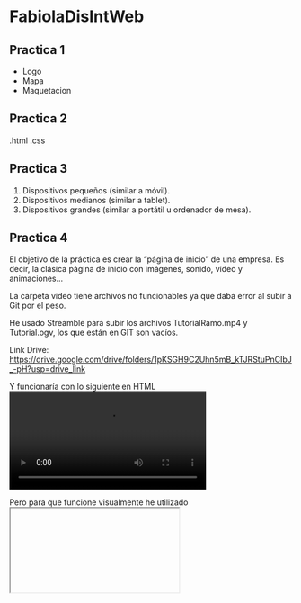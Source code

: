 # FabiolaDisIntWeb
## Practica 1
- Logo
- Mapa
- Maquetacion
  
## Practica 2
.html
.css

## Practica 3
1. Dispositivos pequeños (similar a móvil).
2. Dispositivos medianos (similar a tablet).
3. Dispositivos grandes (similar a portátil u ordenador de mesa).

## Practica 4

El objetivo de la práctica es crear la “página de inicio” de una empresa. Es decir, la clásica página de inicio con imágenes, sonido, vídeo y animaciones...

La carpeta video tiene archivos no funcionables ya que daba error al subir a Git por el peso.

He usado Streamble para subir los archivos TutorialRamo.mp4 y Tutorial.ogv, los que están en GIT son vacíos.

Link Drive: https://drive.google.com/drive/folders/1pKSGH9C2Uhn5mB_kTJRStuPnCIbJ_-pH?usp=drive_link

Y funcionaría con lo siguiente en HTML
<video class ="transicionVideo" controls width="350">
    <source src="video/TutorialRamo.mp4" type="video/mp4">
    <source src="video/TutorialRamo.ogv" type="video/ogv"> 
    El navegador no soporta el vídeo.
</video>

Pero para que funcione visualmente he utilizado <iframe>
<iframe class="transicionVideo" src="https://streamable.com/e/58nl2n" width="500" height="500" frameborder="0" allowfullscreen></iframe>
